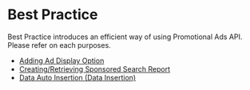 # Best Practice
Best Practice introduces an efficient way of using Promotional Ads API.  
Please refer on each purposes.  
* [Adding Ad Display Option](/docs/en/bestpractice/addisplayoption.md)
* [Creating/Retrieving Sponsored Search Report](/docs/en/bestpractice/ss_report.md)
* [Data Auto Insertion (Data Insertion)](/docs/en/bestpractice/autoinsert_data.md)

